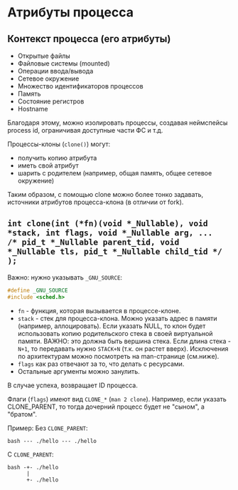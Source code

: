 # Атрибуты процесса

## Контекст процесса (его атрибуты)

- Открытые файлы
- Файловые системы (mounted)
- Операции ввода/вывода
- Сетевое окружение
- Множество идентификаторов процессов
- Память
- Состояние регистров
- Hostname

Благодаря этому, можно изолировать процессы, создавая неймспейсы process id, ограничивая доступные части ФС и т.д.

Процессы-клоны (`clone()`) могут:

- получить копию атрибута
- иметь свой атрибут
- шарить с родителем (например, общая память, общее сетевое окружение)

Таким образом, с помощью clone можно более тонко задавать, источники атрибутов процесса-клона (в отличии от fork).

## `int clone(int (*fn)(void *_Nullable), void *stack, int flags, void *_Nullable arg, ...  /* pid_t *_Nullable parent_tid, void *_Nullable tls, pid_t *_Nullable child_tid */ );`

Важно: нужно указывать `_GNU_SOURCE`:

```c
#define _GNU_SOURCE
#include <sched.h>
```

- `fn` - функция, которая вызывается в процессе-клоне.
- `stack` - стек для процесса-клона. Можно указать адрес в памяти (например, аллоцировать). Если указать NULL, то клон будет использовать копию родительского стека в своей виртуальной памяти. ВАЖНО: это должна быть вершина стека. Если длина стека - `N+1`, то передавать нужно `STACK+N` (т.к. он растет вверх). Исключения по архитектурам можно посмотреть на man-странице (см.ниже).
- `flags` как раз отвечают за то, что делать с ресурсами.
- Остальные аргументы можно занулить.

В случае успеха, возвращает ID процесса.

Флаги (`flags`) имеют вид `CLONE_*` (`man 2 clone`). Например, если указать CLONE_PARENT, то тогда дочерний процесс будет не "сыном", а "братом".

Пример:
Без `CLONE_PARENT`:

```text
bash --- ./hello --- ./hello
```

С `CLONE_PARENT`:

```text
bash -+- ./hello 
      |
      +- ./hello
```
